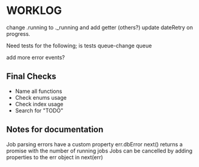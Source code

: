 # WORKLOG

change .running to ._running and add getter (others?)
update dateRetry on progress.

Need tests for the following;
is tests
queue-change
queue

add more error events?

## Final Checks

-   Name all functions
-   Check enums usage
-   Check index usage
-   Search for "TODO"

## Notes for documentation
Job parsing errors have a custom property err.dbError
next() returns a promise with the number of running jobs
Jobs can be cancelled by adding properties to the err object in next(err)
